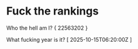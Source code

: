 # Fuck the rankings

Who the hell am I?
{ 22563202 }

What fucking year is it?
[ 2025-10-15T06:20:00Z ]
